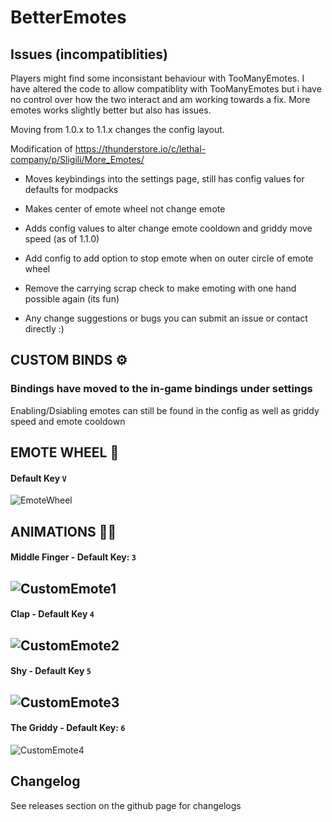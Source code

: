 # BetterEmotes

## Issues (incompatiblities)

Players might find some inconsistant behaviour with TooManyEmotes. I have altered the code to allow compatiblity with TooManyEmotes but i have no control over how the two interact and am working towards a fix. More emotes works slightly better but also has issues.

Moving from 1.0.x to 1.1.x changes the config layout.

Modification of https://thunderstore.io/c/lethal-company/p/Sligili/More_Emotes/

- Moves keybindings into the settings page, still has config values for defaults for modpacks
- Makes center of emote wheel not change emote
- Adds config values to alter change emote cooldown and griddy move speed (as of 1.1.0)
- Add config to add option to stop emote when on outer circle of emote wheel
- Remove the carrying scrap check to make emoting with one hand possible again (its fun)

- Any change suggestions or bugs you can submit an issue or contact directly :)

## CUSTOM BINDS ⚙
### Bindings have moved to the in-game bindings under settings

Enabling/Dsiabling emotes can still be found in the config as well as griddy speed and emote cooldown

## EMOTE WHEEL 🐄 
#### Default Key ```V```
![EmoteWheel](https://i.imgur.com/VrAItbd.jpg)

## ANIMATIONS 👨‍🦯
#### Middle Finger - Default Key: ```3```
![CustomEmote1](https://i.imgur.com/WZQNiMo.jpeg)
-----------------------------------------------------
#### Clap - Default Key ```4```
![CustomEmote2](https://i.imgur.com/UCuMpFq.jpg)
-----------------------------------------------------
#### Shy - Default Key ```5```
![CustomEmote3](https://i.imgur.com/YMeoTtz.jpg)
-----------------------------------------------------
#### The Griddy - Default Key: ```6```
![CustomEmote4](https://i.imgur.com/jDfY7V1.jpg)

## Changelog

See releases section on the github page for changelogs